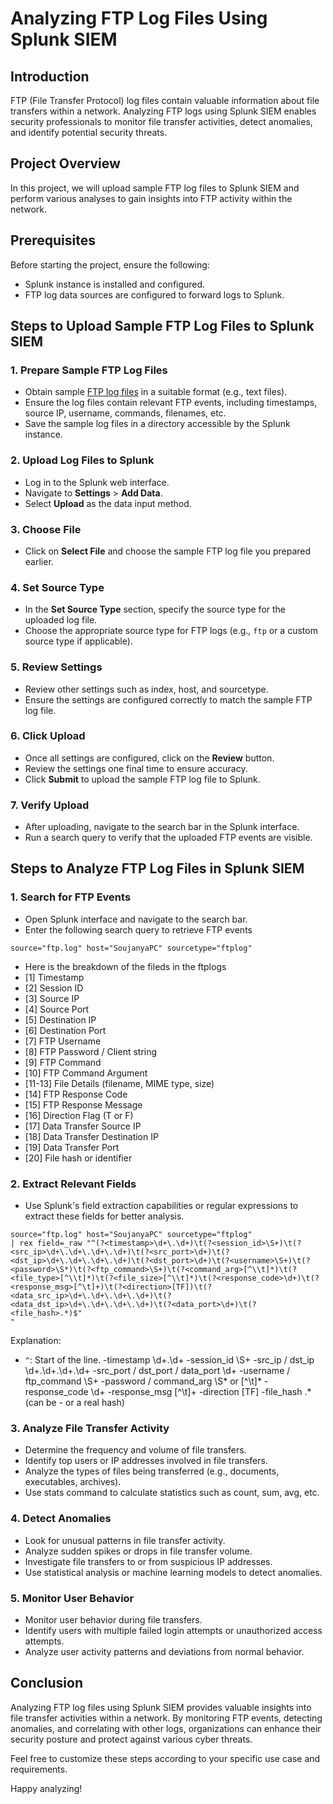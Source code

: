 # Analyzing FTP Log Files Using Splunk SIEM

## Introduction
FTP (File Transfer Protocol) log files contain valuable information about file transfers within a network. Analyzing FTP logs using Splunk SIEM enables security professionals to monitor file transfer activities, detect anomalies, and identify potential security threats.

## Project Overview
In this project, we will upload sample FTP log files to Splunk SIEM and perform various analyses to gain insights into FTP activity within the network.

## Prerequisites
Before starting the project, ensure the following:
- Splunk instance is installed and configured.
- FTP log data sources are configured to forward logs to Splunk.

## Steps to Upload Sample FTP Log Files to Splunk SIEM

### 1. Prepare Sample FTP Log Files
- Obtain sample [FTP log files](https://www.secrepo.com/maccdc2012/ftp.log.gz) in a suitable format (e.g., text files).
- Ensure the log files contain relevant FTP events, including timestamps, source IP, username, commands, filenames, etc.
- Save the sample log files in a directory accessible by the Splunk instance.

### 2. Upload Log Files to Splunk
- Log in to the Splunk web interface.
- Navigate to **Settings** > **Add Data**.
- Select **Upload** as the data input method.

### 3. Choose File
- Click on **Select File** and choose the sample FTP log file you prepared earlier.

### 4. Set Source Type
- In the **Set Source Type** section, specify the source type for the uploaded log file.
- Choose the appropriate source type for FTP logs (e.g., `ftp` or a custom source type if applicable).

### 5. Review Settings
- Review other settings such as index, host, and sourcetype.
- Ensure the settings are configured correctly to match the sample FTP log file.

### 6. Click Upload
- Once all settings are configured, click on the **Review** button.
- Review the settings one final time to ensure accuracy.
- Click **Submit** to upload the sample FTP log file to Splunk.

### 7. Verify Upload
- After uploading, navigate to the search bar in the Splunk interface.
- Run a search query to verify that the uploaded FTP events are visible.


## Steps to Analyze FTP Log Files in Splunk SIEM

### 1. Search for FTP Events   
- Open Splunk interface and navigate to the search bar.
- Enter the following search query to retrieve FTP events
```
source="ftp.log" host="SoujanyaPC" sourcetype="ftplog"
```
- Here is the breakdown of the fileds in the ftplogs
-  [1] Timestamp
-  [2] Session ID
-  [3] Source IP
-  [4] Source Port
-  [5] Destination IP
-  [6] Destination Port
-  [7] FTP Username
-  [8] FTP Password / Client string
-  [9] FTP Command
-  [10] FTP Command Argument
-  [11-13] File Details (filename, MIME type, size)
-  [14] FTP Response Code
-  [15] FTP Response Message
-  [16] Direction Flag (T or F)
-  [17] Data Transfer Source IP
-  [18] Data Transfer Destination IP
-  [19] Data Transfer Port
-  [20] File hash or identifier

### 2.  Extract Relevant Fields
- Use Splunk's field extraction capabilities or regular expressions to extract these fields for better analysis.
```
source="ftp.log" host="SoujanyaPC" sourcetype="ftplog" 
| rex field=_raw "^(?<timestamp>\d+\.\d+)\t(?<session_id>\S+)\t(?<src_ip>\d+\.\d+\.\d+\.\d+)\t(?<src_port>\d+)\t(?<dst_ip>\d+\.\d+\.\d+\.\d+)\t(?<dst_port>\d+)\t(?<username>\S+)\t(?<password>\S*)\t(?<ftp_command>\S+)\t(?<command_arg>[^\\t]*)\t(?<file_type>[^\\t]*)\t(?<file_size>[^\\t]*)\t(?<response_code>\d+)\t(?<response_msg>[^\t]+)\t(?<direction>[TF])\t(?<data_src_ip>\d+\.\d+\.\d+\.\d+)\t(?<data_dst_ip>\d+\.\d+\.\d+\.\d+)\t(?<data_port>\d+)\t(?<file_hash>.*)$"
"
```

Explanation:
- `^`: Start of the line.
-timestamp	\d+\.\d+
-session_id	\S+
-src_ip / dst_ip	\d+\.\d+\.\d+\.\d+
-src_port / dst_port / data_port	\d+
-username / ftp_command	\S+
-password / command_arg	\S* or [^\\t]*
-response_code	\d+
-response_msg	[^\t]+
-direction	[TF]
-file_hash	.* (can be - or a real hash)


### 3. Analyze File Transfer Activity
- Determine the frequency and volume of file transfers.
- Identify top users or IP addresses involved in file transfers.
- Analyze the types of files being transferred (e.g., documents, executables, archives).
- Use stats command to calculate statistics such as count, sum, avg, etc.

### 4. Detect Anomalies
- Look for unusual patterns in file transfer activity.
- Analyze sudden spikes or drops in file transfer volume.
- Investigate file transfers to or from suspicious IP addresses.
- Use statistical analysis or machine learning models to detect anomalies.


### 5. Monitor User Behavior
- Monitor user behavior during file transfers.
- Identify users with multiple failed login attempts or unauthorized access attempts.
- Analyze user activity patterns and deviations from normal behavior.

## Conclusion
Analyzing FTP log files using Splunk SIEM provides valuable insights into file transfer activities within a network. By monitoring FTP events, detecting anomalies, and correlating with other logs, organizations can enhance their security posture and protect against various cyber threats.

Feel free to customize these steps according to your specific use case and requirements. 

Happy analyzing!
